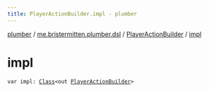 ```yaml
---
title: PlayerActionBuilder.impl - plumber
---
```


[plumber](../../index.html) / [me.bristermitten.plumber.dsl](../index.html) / [PlayerActionBuilder](index.html) / [impl](./impl.html)

# impl

`var impl: `[`Class`](https://docs.oracle.com/javase/6/docs/api/java/lang/Class.html)`<out `[`PlayerActionBuilder`](index.html)`>`